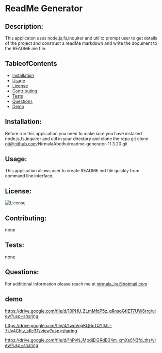 # ReadMe Generator

## Description:

This applicaton uses node.js,fs,inquirer and util to prompt user to get details of the project and construct a readMe markdown and write the document to the README.me file.

## TableofContents

-    [Installation](#installation)
-    [Usage](#usage)
-    [License](#license)
-    [Contributing](#contributing)
-    [Tests](#tests)
-    [Questions](#questions)
-    [Demo](#demo)

## Installation:

Before run this application you need to make sure you have installed node.js,fs,inquirer and util in your directory and clone the repo git clone git@github.com:NirmalaAbothu/readme-generator-11.3.20.git

## Usage:

This application allows user to create README.md file quickly from command line interface.

## License:

![License](https://img.shields.io/badge/License-MIT-blue.svg "License Badge")

## Contributing:

none

## Tests:

none

## Questions:

For additional information please reach me at nirmala_ira@hotmail.com

## demo

https://drive.google.com/file/d/10PHU_ZLmMfdP5z_qRnsoGfIET7UW6rrg/view?usp=sharing

https://drive.google.com/file/d/1wpVqgKQ6oTQYIkIIr-7Uv4Ghly_sKc3T/view?usp=sharing

https://drive.google.com/file/d/1hPvNJMpdjEIGRdB34m_xmXs0N3fcLths/view?usp=sharing
